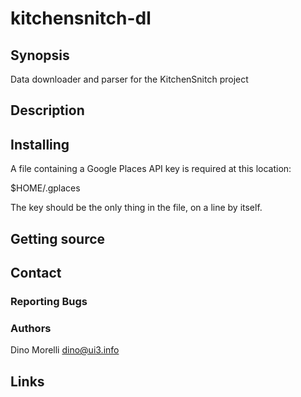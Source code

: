 # kitchensnitch-dl


## Synopsis

Data downloader and parser for the KitchenSnitch project


## Description


## Installing

A file containing a Google Places API key is required at this location:

   $HOME/.gplaces

The key should be the only thing in the file, on a line by itself.


## Getting source


## Contact

### Reporting Bugs

### Authors

Dino Morelli <dino@ui3.info>


## Links
